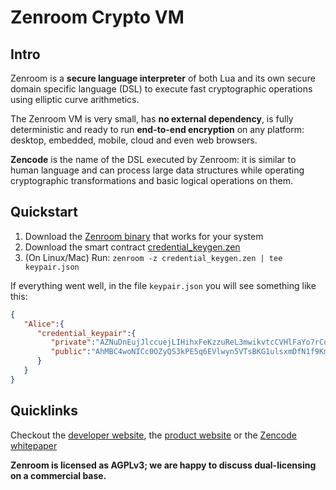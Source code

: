 # Zenroom Crypto VM

## Intro

Zenroom is a **secure language interpreter** of both Lua and its own
secure domain specific language (DSL) to execute fast cryptographic
operations using elliptic curve arithmetics.

The Zenroom VM is very small, has **no external dependency**, is fully
deterministic and ready to run **end-to-end encryption** on any platform:
desktop, embedded, mobile, cloud and even web browsers.

**Zencode** is the name of the DSL executed by Zenroom: it is similar
to human language and can process large data structures while
operating cryptographic transformations and basic logical operations
on them.

## Quickstart


1. Download the [Zenroom binary](https://zenroom.org/#downloads) that works for your system  
1. Download the smart contract [credential_keygen.zen](https://raw.githubusercontent.com/DECODEproject/zenRoom/master/test/zencode_coconut/credential_keygen.zen)
1. (On Linux/Mac) Run: `zenroom -z credential_keygen.zen | tee keypair.json` 

If everything went well, in the file `keypair.json` you will see something like this:


```json
{
   "Alice":{
      "credential_keypair":{
         "private":"AZNuDnEujJlccuejLIHihxFeKzzuReL3mwikvtcCVHlFaYo7rCdR",
         "public":"AhMBC4woNICc0OZyQS3kPE5q6EVlwyn5VTsBKG1ulsxmDfN1f9Kmqc0fgWUsRxRSIhSsJnSsP1CUjNk"
      }
   }
}
```

## Quicklinks


Checkout the [developer website](https://dev.zenroom.org/),  the [product website](http://zenroom.org/) or the [Zencode whitepaper](https://files.dyne.org/zenroom/zenroom_whitepaper.pdf)



**Zenroom is licensed as AGPLv3; we are happy to discuss dual-licensing on a commercial base.**
